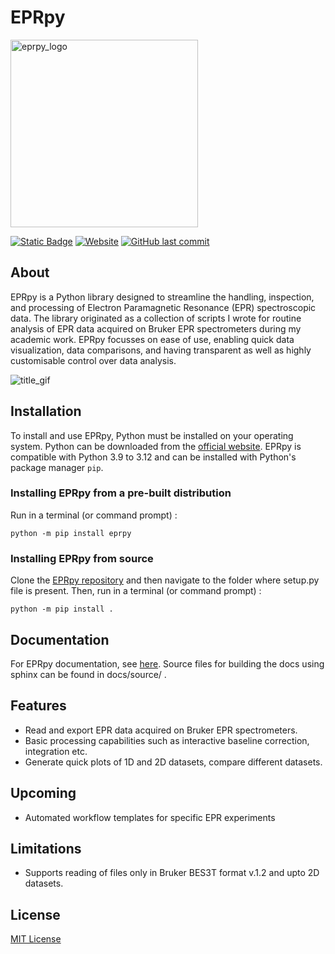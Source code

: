 # EPRpy

<img src="https://davistdaniel.github.io/EPRpy/_images/eprpy_logo.png" alt="eprpy_logo" width="300">

[![Static Badge](https://img.shields.io/badge/Version-0.9.0a3-blue?label=Version)](https://github.com/davistdaniel/EPRpy) [![Website](https://img.shields.io/website?url=https%3A%2F%2Fdavistdaniel.github.io%2FEPRpy%2F&up_message=online&down_message=offline&label=Docs)](https://davistdaniel.github.io/EPRpy/) [![GitHub last commit](https://img.shields.io/github/last-commit/davistdaniel/EPRpy)](https://github.com/davistdaniel/EPRpy/commits/main/) 

## About

EPRpy is a Python library designed to streamline the handling, inspection, and processing of Electron Paramagnetic Resonance (EPR) spectroscopic data. The library originated as a collection of scripts I wrote for routine analysis of EPR data acquired on Bruker EPR spectrometers during my academic work. EPRpy focusses on ease of use, enabling quick data visualization, data comparisons, and having transparent as well as highly customisable control over data analysis.

<img src="https://davistdaniel.github.io/EPRpy/_images/title_gif.gif" alt="title_gif">

## Installation

To install  and use EPRpy, Python must be installed on your operating system. Python can be downloaded from the [official website](https://www.python.org/downloads/). EPRpy is compatible with Python 3.9 to 3.12 and can be installed with Python's package manager `pip`.

### Installing EPRpy from a pre-built distribution

Run in a terminal (or command prompt) :

`python -m pip install eprpy`

### Installing EPRpy from source

Clone the [EPRpy repository](https://davistdaniel.github.io/EPRpy/) and then navigate to the folder where setup.py file is present.
Then, run in a terminal (or command prompt) :

`python -m pip install .`

## Documentation

For EPRpy documentation, see [here](https://davistdaniel.github.io/EPRpy/). Source files for building the docs using sphinx can be found in docs/source/ .

## Features

* Read and export EPR data acquired on Bruker EPR spectrometers.
* Basic processing capabilities such as interactive baseline correction, integration etc.
* Generate quick plots of 1D and 2D datasets, compare different datasets.

## Upcoming 
* Automated workflow templates for specific EPR experiments

## Limitations
* Supports reading of files only in Bruker BES3T format v.1.2 and upto 2D datasets.

## License
[MIT License](https://github.com/davistdaniel/EPRpy/blob/main/LICENSE)
